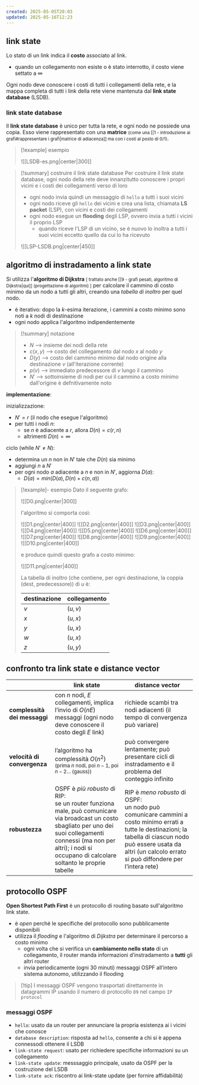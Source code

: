 ```yaml
---
created: 2025-05-05T20:03
updated: 2025-05-16T12:23
---
```

## link state
Lo stato di un link indica il **costo** associato al link. 
- quando un collegamento non esiste o è stato interrotto, il costo viene settato a $\infty$
 
Ogni nodo deve conoscere i costi di tutti i collegamenti della rete, e la mappa completa di tutti i link della rete viene mantenuta dal **link state database** (LSDB).

### link state database
Il **link state database** è unico per tutta la rete, e ogni nodo ne possiede una copia. Esso viene rappresentato con una **matrice** <small>(come una [[1 - introduzione ai grafi#rappresentare i grafi|matrice di adiacenza]] ma con i costi al posto di 0/1)</small>.

>[!example] esempio 
>
>![[LSDB-es.png|center|300]]

>[!summary] costruire il link state database
> Per costruire il link state database, ogni nodo della rete deve innanzitutto conoscere i propri vicini e i costi dei collegamenti verso di loro
> - ogni nodo invia quindi un messaggio di `hello` a tutti i suoi vicini
> - ogni nodo riceve gli `hello` dei vicini e crea una lista, chiamata **LS packet** (LSP), con vicini e costi dei collegamenti 
> - ogni nodo esegue un **flooding** degli LSP, ovvero invia a tutti i vicini il proprio LSP
> 	- quando riceve l'LSP di un vicino, se è nuovo lo inoltra a tutti i suoi vicini eccetto quello da cui lo ha ricevuto
> 
> ![[LSP-LSDB.png|center|450]]


## algoritmo di instradamento a link state
Si utilizza l'**algoritmo di Dijkstra** <small>[ trattato anche [[9 - grafi pesati, algoritmo di Dijkstra|qui]] (progettazione di algoritmi) ]</small> per calcolare il cammino di costo minimo da un nodo a tutti gli altri, creando una *tabella di inoltro* per quel nodo.
- è iterativo: dopo la $k$-esima iterazione, i cammini a costo minimo sono noti a $k$ nodi di destinazione
- ogni nodo applica l'algoritmo indipendentemente

>[!summary] notazione
>- $N$ ⟶ insieme dei nodi della rete
>- $c(x,\,y)$ ⟶ costo del collegamento dal nodo $x$ al nodo $y$
>- $D(y)$ ⟶ costo del cammino minimo dal nodo origine alla destinazione $v$ (all'iterazione corrente)
>- $p(v)$ ⟶ immediato predecessore di $v$ lungo il cammino
>- $N'$ ⟶ sottoinsieme di nodi per cui il cammino a costo minimo dall'origine è defnitivamente noto

**implementazione**:

inizializzazione:
- $N' = {r}$ (il nodo che esegue l'algoritmo)
- per tutti i nodi $n$:
	- se $n$ è adiacente a $r$, allora $D(n) = c(r, n)$
	- altrimenti $D(n) = \infty$

ciclo (while $N'\neq N$):
- determina un $n$ non in $N'$ tale che $D(n)$ sia minimo
- aggiungi $n$ a $N'$
- per ogni nodo $a$ adiacente a $n$ e non in $N'$, aggiorna $D(a)$:
	- $D(a) = min(D(a), D(n) + c(n,a))$

>[!example]- esempio 
>Dato il seguente grafo:
>
>![[D0.png|center|300]]
>
>l'algoritmo si comporta così:
>
>![[D1.png|center|400]]
>![[D2.png|center|400]]
>![[D3.png|center|400]]
>![[D4.png|center|400]]
>![[D5.png|center|400]]
>![[D6.png|center|400]]
>![[D7.png|center|400]]
>![[D8.png|center|400]]
>![[D9.png|center|400]]
>![[D10.png|center|400]]
>
>e produce quindi questo grafo a costo minimo:
>
>![[D11.png|center|400]]
>
>La tabella di inoltro (che contiene, per ogni destinazione, la coppia $(\text{dest, predecessore})$) di $u$ è:
>
> | destinazione | collegamento |
> | ------------ | ------------ |
> | $v$          | $(u,v)$      |
> | $x$          | $(u,x)$      |
> | $y$          | $(u,x)$      |
> | $w$          | $(u,x)$      |
> | $z$          | $(u,y)$      |
> 

## confronto tra link state e distance vector


|                              | **link state**                                                                                                                                                                                                                     | **distance vector**                                                                                                                                                                                                         |
| ---------------------------- | ---------------------------------------------------------------------------------------------------------------------------------------------------------------------------------------------------------------------------------- | --------------------------------------------------------------------------------------------------------------------------------------------------------------------------------------------------------------------------- |
| **complessità dei messaggi** | con $n$ nodi, $E$ collegamenti, implica l’invio di $O(nE)$ messaggi (ogni nodo deve conoscere il costo degli $E$ link)                                                                                                             | richiede scambi tra nodi adiacenti (il tempo di convergenza può variare)                                                                                                                                                    |
| **velocità di convergenza**  | l’algoritmo ha complessità $O(n^2)$ <small>(prima $n$ nodi, poi $n-1$, poi $n-2$... (gauss))</small>                                                                                                                               | può convergere lentamente; può presentare cicli di instradamento e il problema del conteggio infinito                                                                                                                       |
| **robustezza**               | OSPF è *più robusto* di RIP:<br>se un router funziona male, può comunicare via broadcast un costo sbagliato per uno dei suoi collegamenti connessi (ma non per altri); i nodi si occupano di calcolare soltanto le proprie tabelle | RIP è *meno robusto* di OSPF:<br>un nodo può comunicare cammini a costo minimo errati a tutte le destinazioni; la tabella di ciascun nodo può essere usata da altri (un calcolo errato si può diffondere per l’intera rete) |
## protocollo OSPF
 **Open Shortest Path First** è un protocollo di routing basato sull'algoritmo link state.
 - è *open* perché le specifiche del protocollo sono pubblicamente disponibili
 - utilizza il *flooding* e l'algoritmo di *Dijkstra* per determinare il percorso a costo minimo
	 - ogni volta che si verifica un **cambiamento nello stato** di un collegamento, il router manda informazioni d’instradamento a **tutti** gli altri router
	 - invia periodicamente (ogni 30 minuti) messaggi OSPF all’intero sistema autonomo, utilizzando il flooding

>[!tip] I messaggi OSPF vengono trasportati direttamente in datagrammi IP usando il numero di protocollo `89` nel campo `IP protocol`

### messaggi OSPF
- `hello`: usato da un router per annunciare la propria esistenza ai i vicini che conosce
- `database description`: risposta ad `hello`, consente a chi si è appena connessodi ottenere il LSDB 
- `link-state request`: usato per richiedere specifiche informazioni su un collegamento
- `link-state update`: messsaggio principale, usato da OSPF per la costruzione del LSDB
- `link-state ack`: riscontro ai link-state update (per fornire affidabilità)